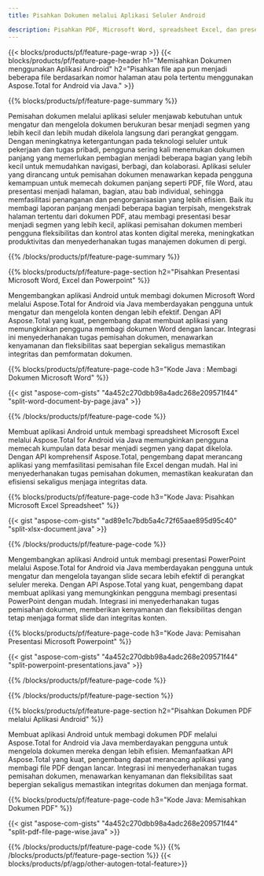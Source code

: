 ```yaml
---
title: Pisahkan Dokumen melalui Aplikasi Seluler Android 

description: Pisahkan PDF, Microsoft Word, spreadsheet Excel, dan presentasi PowerPoint melalui aplikasi android Anda. Pisahkan dokumen berdasarkan nomor halaman atau pola yang telah ditentukan sebelumnya.
---
```


{{< blocks/products/pf/feature-page-wrap >}}
{{< blocks/products/pf/feature-page-header h1="Memisahkan Dokumen menggunakan Aplikasi Android" h2="Pisahkan file apa pun menjadi beberapa file berdasarkan nomor halaman atau pola tertentu menggunakan Aspose.Total for Android via Java." >}}

{{% blocks/products/pf/feature-page-summary %}}

Pemisahan dokumen melalui aplikasi seluler menjawab kebutuhan untuk mengatur dan mengelola dokumen berukuran besar menjadi segmen yang lebih kecil dan lebih mudah dikelola langsung dari perangkat genggam. Dengan meningkatnya ketergantungan pada teknologi seluler untuk pekerjaan dan tugas pribadi, pengguna sering kali menemukan dokumen panjang yang memerlukan pembagian menjadi beberapa bagian yang lebih kecil untuk memudahkan navigasi, berbagi, dan kolaborasi. Aplikasi seluler yang dirancang untuk pemisahan dokumen menawarkan kepada pengguna kemampuan untuk memecah dokumen panjang seperti PDF, file Word, atau presentasi menjadi halaman, bagian, atau bab individual, sehingga memfasilitasi penanganan dan pengorganisasian yang lebih efisien. Baik itu membagi laporan panjang menjadi beberapa bagian terpisah, mengekstrak halaman tertentu dari dokumen PDF, atau membagi presentasi besar menjadi segmen yang lebih kecil, aplikasi pemisahan dokumen memberi pengguna fleksibilitas dan kontrol atas konten digital mereka, meningkatkan produktivitas dan menyederhanakan tugas manajemen dokumen di pergi.

{{% /blocks/products/pf/feature-page-summary  %}}

{{% blocks/products/pf/feature-page-section  h2="Pisahkan Presentasi Microsoft Word, Excel dan Powerpoint" %}}

Mengembangkan aplikasi Android untuk membagi dokumen Microsoft Word melalui Aspose.Total for Android via Java memberdayakan pengguna untuk mengatur dan mengelola konten dengan lebih efektif. Dengan API Aspose.Total yang kuat, pengembang dapat membuat aplikasi yang memungkinkan pengguna membagi dokumen Word dengan lancar. Integrasi ini menyederhanakan tugas pemisahan dokumen, menawarkan kenyamanan dan fleksibilitas saat bepergian sekaligus memastikan integritas dan pemformatan dokumen.

{{% blocks/products/pf/feature-page-code h3="Kode Java : Membagi Dokumen Microsoft Word" %}}

{{< gist "aspose-com-gists" "4a452c270dbb98a4adc268e209571f44" "split-word-document-by-page.java" >}}

{{% /blocks/products/pf/feature-page-code  %}}

Membuat aplikasi Android untuk membagi spreadsheet Microsoft Excel melalui Aspose.Total for Android via Java memungkinkan pengguna memecah kumpulan data besar menjadi segmen yang dapat dikelola. Dengan API komprehensif Aspose.Total, pengembang dapat merancang aplikasi yang memfasilitasi pemisahan file Excel dengan mudah. Hal ini menyederhanakan tugas pemisahan dokumen, memastikan keakuratan dan efisiensi sekaligus menjaga integritas data.


{{% blocks/products/pf/feature-page-code h3="Kode Java: Pisahkan Microsoft Excel Spreadsheet" %}}

{{< gist "aspose-com-gists" "ad89e1c7bdb5a4c72f65aae895d95c40" "split-xlsx-document.java" >}}

{{% /blocks/products/pf/feature-page-code  %}}

Mengembangkan aplikasi Android untuk membagi presentasi PowerPoint melalui Aspose.Total for Android via Java memberdayakan pengguna untuk mengatur dan mengelola tayangan slide secara lebih efektif di perangkat seluler mereka. Dengan API Aspose.Total yang kuat, pengembang dapat membuat aplikasi yang memungkinkan pengguna membagi presentasi PowerPoint dengan mudah. Integrasi ini menyederhanakan tugas pemisahan dokumen, memberikan kenyamanan dan fleksibilitas dengan tetap menjaga format slide dan integritas konten.

{{% blocks/products/pf/feature-page-code h3="Kode Java: Pemisahan Presentasi Microsoft Powerpoint" %}}

{{< gist "aspose-com-gists" "4a452c270dbb98a4adc268e209571f44" "split-powerpoint-presentations.java" >}}

{{% /blocks/products/pf/feature-page-code  %}}

{{% /blocks/products/pf/feature-page-section %}}

{{% blocks/products/pf/feature-page-section  h2="Pisahkan Dokumen PDF melalui Aplikasi Android" %}}

Membuat aplikasi Android untuk membagi dokumen PDF melalui Aspose.Total for Android via Java memberdayakan pengguna untuk mengelola dokumen mereka dengan lebih efisien. Memanfaatkan API Aspose.Total yang kuat, pengembang dapat merancang aplikasi yang membagi file PDF dengan lancar. Integrasi ini menyederhanakan tugas pemisahan dokumen, menawarkan kenyamanan dan fleksibilitas saat bepergian sekaligus memastikan integritas dokumen dan menjaga format.

{{% blocks/products/pf/feature-page-code h3="Kode Java: Memisahkan Dokumen PDF" %}}

{{< gist "aspose-com-gists" "4a452c270dbb98a4adc268e209571f44" "split-pdf-file-page-wise.java" >}}

{{% /blocks/products/pf/feature-page-code  %}}
{{% /blocks/products/pf/feature-page-section %}}
{{< blocks/products/pf/agp/other-autogen-total-feature>}}